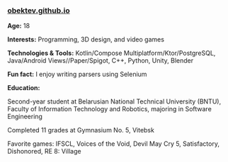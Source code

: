 ### <a href="https://obektev.github.io">obektev.github.io</a>

**Age:** 18

**Interests:** Programming, 3D design, and video games

**Technologies & Tools:** Kotlin/Compose Multiplatform/Ktor/PostgreSQL, Java/Android Views//Paper/Spigot, C++, Python, Unity, Blender

**Fun fact:** I enjoy writing parsers using Selenium

**Education:**

Second-year student at Belarusian National Technical University (BNTU), Faculty of Information Technology and Robotics, majoring in Software Engineering

Completed 11 grades at Gymnasium No. 5, Vitebsk

Favorite games:
IFSCL, Voices of the Void, Devil May Cry 5, Satisfactory, Dishonored, RE 8: Village
